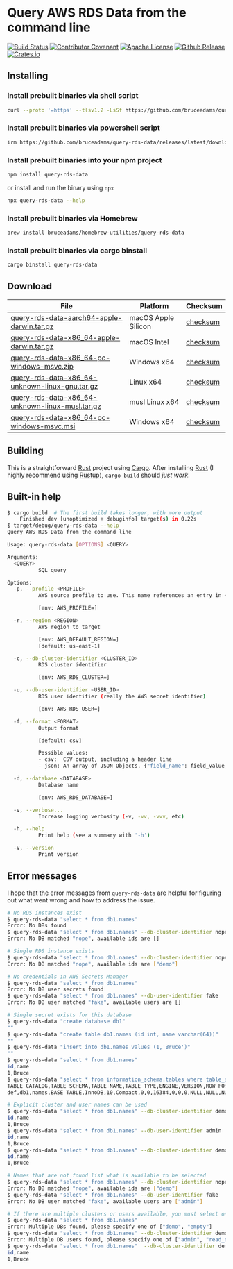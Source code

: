 # Query AWS RDS Data from the command line

[![Build Status](https://api.cirrus-ci.com/github/bruceadams/query-rds-data.svg)](https://cirrus-ci.com/github/bruceadams/query-rds-data)
[![Contributor Covenant](https://img.shields.io/badge/Contributor%20Covenant-v1.4%20adopted-ff69b4.svg)](CODE_OF_CONDUCT.md)
[![Apache License](https://img.shields.io/github/license/bruceadams/query-rds-data?logo=apache)](LICENSE)
[![Github Release](https://img.shields.io/github/v/release/bruceadams/query-rds-data?logo=github)](https://github.com/bruceadams/query-rds-data/releases)
[![Crates.io](https://img.shields.io/crates/v/query-rds-data?logo=rust)](https://crates.io/crates/query-rds-data)

## Installing

### Install prebuilt binaries via shell script

```sh
curl --proto '=https' --tlsv1.2 -LsSf https://github.com/bruceadams/query-rds-data/releases/latest/download/query-rds-data-installer.sh | sh
```

### Install prebuilt binaries via powershell script

```sh
irm https://github.com/bruceadams/query-rds-data/releases/latest/download/query-rds-data-installer.ps1 | iex
```

### Install prebuilt binaries into your npm project

```sh
npm install query-rds-data
```

or install and run the binary using `npx`

```sh
npx query-rds-data --help
```

### Install prebuilt binaries via Homebrew

```sh
brew install bruceadams/homebrew-utilities/query-rds-data
```

### Install prebuilt binaries via cargo binstall

```sh
cargo binstall query-rds-data
```

## Download

|  File  | Platform | Checksum |
|--------|----------|----------|
| [query-rds-data-aarch64-apple-darwin.tar.gz](https://github.com/bruceadams/query-rds-data/releases/latest/download/query-rds-data-aarch64-apple-darwin.tar.gz) | macOS Apple Silicon | [checksum](https://github.com/bruceadams/query-rds-data/releases/latest/download/query-rds-data-aarch64-apple-darwin.tar.gz.sha256) |
| [query-rds-data-x86_64-apple-darwin.tar.gz](https://github.com/bruceadams/query-rds-data/releases/latest/download/query-rds-data-x86_64-apple-darwin.tar.gz) | macOS Intel | [checksum](https://github.com/bruceadams/query-rds-data/releases/latest/download/query-rds-data-x86_64-apple-darwin.tar.gz.sha256) |
| [query-rds-data-x86_64-pc-windows-msvc.zip](https://github.com/bruceadams/query-rds-data/releases/latest/download/query-rds-data-x86_64-pc-windows-msvc.zip) | Windows x64 | [checksum](https://github.com/bruceadams/query-rds-data/releases/latest/download/query-rds-data-x86_64-pc-windows-msvc.zip.sha256) |
| [query-rds-data-x86_64-unknown-linux-gnu.tar.gz](https://github.com/bruceadams/query-rds-data/releases/latest/download/query-rds-data-x86_64-unknown-linux-gnu.tar.gz) | Linux x64 | [checksum](https://github.com/bruceadams/query-rds-data/releases/latest/download/query-rds-data-x86_64-unknown-linux-gnu.tar.gz.sha256) |
| [query-rds-data-x86_64-unknown-linux-musl.tar.gz](https://github.com/bruceadams/query-rds-data/releases/latest/download/query-rds-data-x86_64-unknown-linux-musl.tar.gz) | musl Linux x64 | [checksum](https://github.com/bruceadams/query-rds-data/releases/latest/download/query-rds-data-x86_64-unknown-linux-musl.tar.gz.sha256) |
| [query-rds-data-x86_64-pc-windows-msvc.msi](https://github.com/bruceadams/query-rds-data/releases/latest/download/query-rds-data-x86_64-pc-windows-msvc.msi) | Windows x64 | [checksum](https://github.com/bruceadams/query-rds-data/releases/latest/download/query-rds-data-x86_64-pc-windows-msvc.msi.sha256) |

## Building

This is a straightforward [Rust](https://www.rust-lang.org/)
project using [Cargo](doc.rust-lang.org/cargo).
After installing [Rust](https://www.rust-lang.org/)
(I highly recommend using [Rustup](https://rustup.rs/)),
`cargo build` should _just work_.

## Built-in help

```bash
$ cargo build  # The first build takes longer, with more output
    Finished dev [unoptimized + debuginfo] target(s) in 0.22s
$ target/debug/query-rds-data --help
Query AWS RDS Data from the command line

Usage: query-rds-data [OPTIONS] <QUERY>

Arguments:
  <QUERY>
          SQL query

Options:
  -p, --profile <PROFILE>
          AWS source profile to use. This name references an entry in ~/.aws/config

          [env: AWS_PROFILE=]

  -r, --region <REGION>
          AWS region to target

          [env: AWS_DEFAULT_REGION=]
          [default: us-east-1]

  -c, --db-cluster-identifier <CLUSTER_ID>
          RDS cluster identifier

          [env: AWS_RDS_CLUSTER=]

  -u, --db-user-identifier <USER_ID>
          RDS user identifier (really the AWS secret identifier)

          [env: AWS_RDS_USER=]

  -f, --format <FORMAT>
          Output format

          [default: csv]

          Possible values:
          - csv:  CSV output, including a header line
          - json: An array of JSON Objects, {"field_name": field_value, …}

  -d, --database <DATABASE>
          Database name

          [env: AWS_RDS_DATABASE=]

  -v, --verbose...
          Increase logging verbosity (-v, -vv, -vvv, etc)

  -h, --help
          Print help (see a summary with '-h')

  -V, --version
          Print version
```

## Error messages

I hope that the error messages from `query-rds-data` are helpful
for figuring out what went wrong and how to address the issue.

```bash
# No RDS instances exist
$ query-rds-data "select * from db1.names"
Error: No DBs found
$ query-rds-data "select * from db1.names" --db-cluster-identifier nope
Error: No DB matched "nope", available ids are []

# Single RDS instance exists
$ query-rds-data "select * from db1.names" --db-cluster-identifier nope
Error: No DB matched "nope", available ids are ["demo"]

# No credentials in AWS Secrets Manager
$ query-rds-data "select * from db1.names"
Error: No DB user secrets found
$ query-rds-data "select * from db1.names" --db-user-identifier fake
Error: No DB user matched "fake", available users are []

# Single secret exists for this database
$ query-rds-data "create database db1"
""
$ query-rds-data "create table db1.names (id int, name varchar(64))"
""
$ query-rds-data "insert into db1.names values (1,'Bruce')"
""
$ query-rds-data "select * from db1.names"
id,name
1,Bruce
$ query-rds-data "select * from information_schema.tables where table_schema='db1'"
TABLE_CATALOG,TABLE_SCHEMA,TABLE_NAME,TABLE_TYPE,ENGINE,VERSION,ROW_FORMAT,TABLE_ROWS,AVG_ROW_LENGTH,DATA_LENGTH,MAX_DATA_LENGTH,INDEX_LENGTH,DATA_FREE,AUTO_INCREMENT,CREATE_TIME,UPDATE_TIME,CHECK_TIME,TABLE_COLLATION,CHECKSUM,CREATE_OPTIONS,TABLE_COMMENT
def,db1,names,BASE TABLE,InnoDB,10,Compact,0,0,16384,0,0,0,NULL,NULL,NULL,NULL,latin1_swedish_ci,NULL,,

# Explicit cluster and user names can be used
$ query-rds-data "select * from db1.names" --db-cluster-identifier demo
id,name
1,Bruce
$ query-rds-data "select * from db1.names" --db-user-identifier admin
id,name
1,Bruce
$ query-rds-data "select * from db1.names" --db-cluster-identifier demo --db-user-identifier admin
id,name
1,Bruce

# Names that are not found list what is available to be selected
$ query-rds-data "select * from db1.names" --db-cluster-identifier nope
Error: No DB matched "nope", available ids are ["demo"]
$ query-rds-data "select * from db1.names" --db-user-identifier fake
Error: No DB user matched "fake", available users are ["admin"]

# If there are multiple clusters or users available, you must select one
$ query-rds-data "select * from db1.names"
Error: Multiple DBs found, please specify one of ["demo", "empty"]
$ query-rds-data "select * from db1.names" --db-cluster-identifier demo
Error: Multiple DB users found, please specify one of ["admin", "read_only"]
$ query-rds-data "select * from db1.names"  --db-cluster-identifier demo --db-user-identifier read_only
id,name
1,Bruce
```
